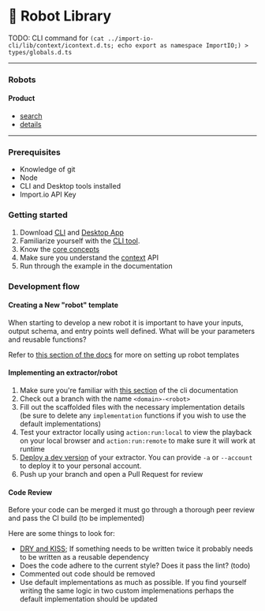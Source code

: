 # 🤖 Robot Library

TODO: CLI command for `(cat ../import-io-cli/lib/context/icontext.d.ts; echo export as namespace ImportIO;) > types/globals.d.ts`


---

### Robots

#### Product
* [search](src/library/product/search)
* [details](src/library/product/details)

---

### Prerequisites
* Knowledge of git
* Node
* CLI and Desktop tools installed
* Import.io API Key



### Getting started

1. Download [CLI](https://import-io.github.io/import-io-cli-public/#cli) and [Desktop App](https://import-io.github.io/import-io-cli-public/#desktop-app)
2. Familiarize yourself with the [CLI tool](https://import-io.github.io/import-io-cli-public/). 
3. Know the [core concepts](https://import-io.github.io/import-io-cli-public/#concepts)
4. Make sure you understand the [context](https://import-io.github.io/import-io-cli-public/interfaces/icontext.html) API
5. Run through the example in the documentation


### Development flow

#### Creating a New "robot" template
When starting to develop a new robot it is important to have your inputs, output schema, and entry points well defined. What will be your parameters and reusable functions?

Refer to [this section of the docs](https://import-io.github.io/import-io-cli-public/#setting-up-a-new-extractor-template) for more on setting up robot templates


#### Implementing an extractor/robot

1. Make sure you're familiar with [this section](https://import-io.github.io/import-io-cli-public/#for-extractor-implementors) of the cli documentation
2. Check out a branch with the name `<domain>-<robot>`
3. Fill out the scaffolded files with the necessary implementation details (be sure to delete any `implementation` functions if you wish to use the default implementations)
4. Test your extractor locally using `action:run:local` to view the playback on your local browser and `action:run:remote` to make sure it will work at runtime
5. [Deploy a dev version](https://import-io.github.io/import-io-cli-public/#deploy-a-dev-version-of-the-extractors-to-the-platform) of your extractor. You can provide `-a` or `--account` to deploy it to your personal account.
6. Push up your branch and open a Pull Request for review


#### Code Review
Before your code can be merged it must go through a thorough peer review and pass the CI build (to be implemented)

Here are some things to look for:
* [DRY and KISS](https://dzone.com/articles/software-design-principles-dry-and-kiss); If something needs to be written twice it probably needs to be written as a reusable dependency
* Does the code adhere to the current style? Does it pass the lint? (todo)
* Commented out code should be removed
* Use default implementations as much as possible. If you find yourself writing the same logic in two custom implemenations perhaps the default implementation should be updated


